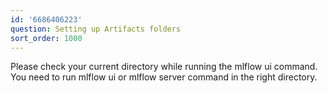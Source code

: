 ```yaml
---
id: '6686406223'
question: Setting up Artifacts folders
sort_order: 1000
---
```


Please check your current directory while running the mlflow ui command. You need to run mlflow ui or mlflow server command in the right directory.

